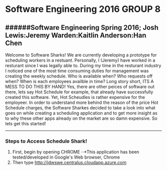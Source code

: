 # Software Engineering 2016 GROUP 8
######Software Engineering Spring 2016; Josh Lewis:Jeremy Warden:Kaitlin Anderson:Han Chen 
---

Welcome to Software Sharks! We are currently developing a prototype for scheduling workers in a restuant.  Personally, I (Jeremy) have worked in a resturant since I was legally able to.  During my time in the resturant industry I noticed one of the most time consuming duties for management was creating the weekly schedule.  Who is available when? Who requests off when? When is each employees availble in time? Long story short, ITS A MESS TO DO THIS BY HAND! Yes, there are other peices of software out there, lets say Hot Schedule for example, that already have successfully created this software.  Yet, Hot Scheudles is rather expensive for the employeer.  In order to understand more behind the reason of the price Hot Schedule charges, the Software Sharkes decided to take a look into what goes on while creating a scheduling application and to get more insight as to why these other apps already on the market are so damn expensive. So lets get this started!

---

### Steps to Access Schedule Shark!

1. First, begin by opening CHROME
⋅⋅*This application has been tested/developed in Google's Web browser, Chrome 
2. Then type http://jdwswe.centralus.cloudapp.azure.com
